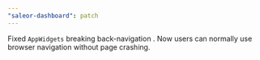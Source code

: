 ```yaml
---
"saleor-dashboard": patch
---
```


Fixed `AppWidgets` breaking back-navigation . Now users can normally use browser navigation without page crashing.
